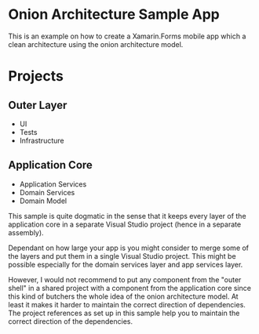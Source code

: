 Onion Architecture Sample App
=============================

This is an example on how to create a Xamarin.Forms mobile app which a clean architecture using the onion architecture model.

# Projects
## Outer Layer
- UI
- Tests
- Infrastructure

## Application Core
- Application Services
- Domain Services
- Domain Model

This sample is quite dogmatic in the sense that it keeps every layer of the application core in a separate Visual Studio project (hence in a separate assembly).

Dependant on how large your app is you might consider to merge some of the layers and put them in a single Visual Studio project. This might be possible especially for the domain services layer and app services layer.

However, I would not recommend to put any component from the "outer shell" in a shared project with a component from the application core since this kind of butchers the whole idea of the onion architecture model. At least it makes it harder to maintain the correct direction of dependencies. The project references as set up in this sample help you to maintain the correct direction of the dependencies.
